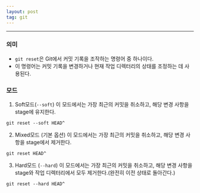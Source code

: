 ```yaml
---
layout: post
tag: git
---
```

***

### 의미
- `git reset`은 Git에서 커밋 기록을 조작하는 명령어 중 하나이다.
- 이 명령어는 커밋 기록을 변경하거나 현재 작업 디렉터리의 상태를 조정하는 데 사용된다.

### 모드
1. Soft모드(`--soft`) 이 모드에서는 가장 최근의 커밋을 취소하고, 해당 변경 사항을 stage에 유지한다.
```
git reset --soft HEAD^
```

2. Mixed모드 (기본 옵션) 이 모드에서는 가장 최근의 커밋을 취소하고, 해당 변경 사항을 stage에서 제거한다.
```
git reset HEAD^
```

3. Hard모드 (`--hard`) 이 모드에서는 가장 최근의 커밋을 취소하고, 해당 변경 사항을 stage와 작업 디렉터리에서 모두 제거한다.(완전히 이전 상태로 돌아간다.)
```
git reset --hard HEAD^
```


